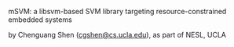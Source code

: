 mSVM: a libsvm-based SVM library targeting resource-constrained embedded systems

by Chenguang Shen (cgshen@cs.ucla.edu), as part of NESL, UCLA
